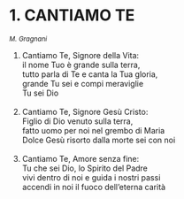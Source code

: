 # 1. CANTIAMO TE

<sub><i>M. Gragnani</i></sub>
<ol>
	<li>Cantiamo Te, Signore della Vita:<br>
		il nome Tuo è grande sulla terra,<br>
		tutto parla di Te e canta la Tua gloria,<br>
		grande Tu sei e compi meraviglie<br>
		Tu sei Dio</li><br>
	<li>Cantiamo Te, Signore Gesù Cristo:<br>
		Figlio di Dio venuto sulla terra,<br>
		fatto uomo per noi nel grembo di Maria<br>
		Dolce Gesù risorto dalla morte sei con noi</li><br>
	<li>Cantiamo Te, Amore senza fine:<br>
		Tu che sei Dio, lo Spirito del Padre<br>
		vivi dentro di noi e guida i nostri passi<br>
		accendi in noi il fuoco dell’eterna carità</li>
</ol>
